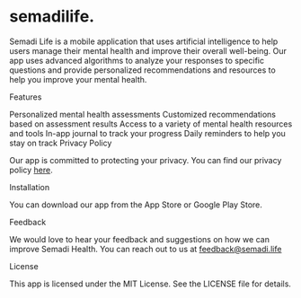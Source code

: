 # semadilife.

Semadi Life is a mobile application that uses artificial intelligence to help users manage their mental health and improve their overall well-being. Our app uses advanced algorithms to analyze your responses to specific questions and provide personalized recommendations and resources to help you improve your mental health.

Features

Personalized mental health assessments
Customized recommendations based on assessment results
Access to a variety of mental health resources and tools
In-app journal to track your progress
Daily reminders to help you stay on track
Privacy Policy

Our app is committed to protecting your privacy. You can find our privacy policy [here](privacy.html).

Installation

You can download our app from the App Store or Google Play Store.

Feedback

We would love to hear your feedback and suggestions on how we can improve Semadi Health. You can reach out to us at feedback@semadi.life

License

This app is licensed under the MIT License. See the LICENSE file for details.
